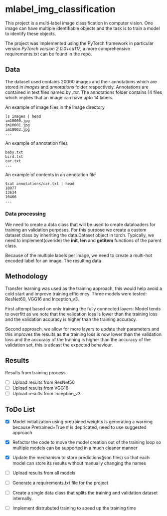# mlabel_img_classification

This project is a multi-label image classification in computer
vision. One image can have multiple identifiable objects and the task
is to train a model to identify these objects.

The project was implemented using the PyTorch framework in particular
version *PyTorch version 2.0.0+cu117*, a more comprehensive
requirements.txt can be found in the repo.

## Data

The dataset used contains 20000 images and their annotations which are
stored in *images* and *annotations* folder respectively. Annotations
are contained in text files named by *<classname>.txt*. The annotations
folder contains 14 files which implies that an image can have upto 14
labels.

An example of image files in the image directory
```
ls images | head
im10000.jpg
im10001.jpg
im10002.jpg
...
```

An example of annotation files
```
baby.txt
bird.txt
car.txt
...
```
An example of contents in an annotation file
```
$cat annotations/car.txt | head
18077
13634
16466
...
```

### Data processing

We need to create a data class that will be used to create dataloaders
for training an validation purposes. For this purpose we create a
custom dataset class by inheriting the data.Dataset object in
torch. Typically, we need to implement(overide) the __init__, __len__
and __getitem__ functions of the parent class.

Because of the multiple labels per image, we need to create a
multi-hot encoded label for an image. The resulting data

## Methodology

Transfer learning was used as the training approach, this would help
avoid a cold start and improve training efficiency. Three models were
tested: ResNet60, VGG16 and Inception_v3.

First attempt based on only training the fully connected layers: Model
tends to overfitt as we note that the validation loss is lower than
the training loss and the validation accuracy is higher tnan the
training accuracy.

Second approach, we allow for more layers to update their parameters
and this improves the results as the training loss is now lower than
the validation loss and the accuracy of the training is higher than
the accuracy of the validation set, this is atleast the expected
behaviour.

## Results
Results from training process 
- [ ] Upload results from ResNet50
- [ ] Upload results from VGG16
- [ ] Upload results from Inception_v3

## ToDo List
- [x] Model initialization using pretrained weights is generating a warning
  because Pretrained=True # is depricated, need to use suggested
  approach

- [x] Refactor the code to move the model creation out of the training
  loop so multiple models can be supported in a much cleaner manner

- [x] Update the mechanism to store predictions(json files) so that each
  model can store its results without manually changing the names

- [ ] Upload results from all models

- [ ] Generate a requirements.txt file for the project

- [ ] Create a single data class that splits the training and
  validation dataset internally.

- [ ] Implement distrubuted training to speed up the training time
